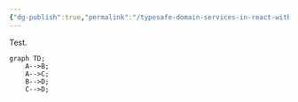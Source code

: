 ```yaml
---
{"dg-publish":true,"permalink":"/typesafe-domain-services-in-react-with-fp-ts-and-reader-task-either/","tags":"gardenEntry","dgHomeLink":true,"dgPassFrontmatter":false}
---
```



Test.

```mermaid
graph TD;  
	A-->B;  
	A-->C;  
	B-->D;  
	C-->D;
```